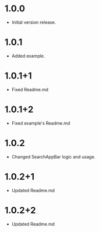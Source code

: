 # 1.0.0

- Initial version release.

# 1.0.1

- Added example.

# 1.0.1+1

- Fixed Readme.md

# 1.0.1+2

- Fixed example's Readme.md

# 1.0.2

- Changed SearchAppBar logic and usage.

# 1.0.2+1

- Updated Readme.md

# 1.0.2+2

- Updated Readme.md
